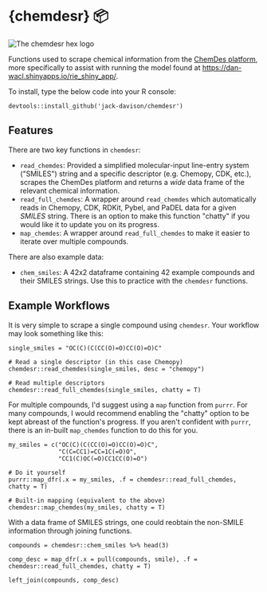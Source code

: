 # {chemdesr} 📦

![The chemdesr hex logo](https://github.com/jack-davison/chemdesr/blob/main/logo.png?raw=true)

Functions used to scrape chemical information from the [ChemDes platform](http://www.scbdd.com/chemdes/), more specifically to assist with running the model found at https://dan-wacl.shinyapps.io/rie_shiny_app/.

To install, type the below code into your R console:

```
devtools::install_github('jack-davison/chemdesr')
```

## Features
There are two key functions in `chemdesr`:
* `read_chemdes`: Provided a simplified molecular-input line-entry system ("SMILES") string and a specific descriptor (e.g. Chemopy, CDK, etc.), scrapes the ChemDes platform and returns a *wide* data frame of the relevant chemical information. 
* `read_full_chemdes`: A wrapper around `read_chemdes` which automatically reads in Chemopy, CDK, RDKit, Pybel, and PaDEL data for a given *SMILES* string. There is an option to make this function "chatty" if you would like it to update you on its progress.
* `map_chemdes`: A wrapper around `read_full_chemdes` to make it easier to iterate over multiple compounds.

There are also example data:
* `chem_smiles`: A 42x2 dataframe containing 42 example compounds and their SMILES strings. Use this to practice with the `chemdesr` functions.

## Example Workflows
It is very simple to scrape a single compound using `chemdesr`. Your workflow may look something like this:

```
single_smiles = "OC(C)(C(CC(O)=O)CC(O)=O)C"

# Read a single descriptor (in this case Chemopy)
chemdesr::read_chemdes(single_smiles, desc = "chemopy")

# Read multiple descriptors
chemdesr::read_full_chemdes(single_smiles, chatty = T)
```

For multiple compounds, I'd suggest using a `map` function from `purrr`. For many compounds, I would recommend enabling the "chatty" option to be kept abreast of the function's progress. If you aren't confident with `purrr`, there is an in-built `map_chemdes` function to do this for you.

```
my_smiles = c("OC(C)(C(CC(O)=O)CC(O)=O)C", 
              "C(C=CC1)=CC=1C(=O)O", 
              "CC1(C)OC(=O)CC1CC(O)=O")

# Do it yourself
purrr::map_dfr(.x = my_smiles, .f = chemdesr::read_full_chemdes, chatty = T)

# Built-in mapping (equivalent to the above)
chemdesr::map_chemdes(my_smiles, chatty = T)
```

With a data frame of SMILES strings, one could reobtain the non-SMILE information through joining functions.

```
compounds = chemdesr::chem_smiles %>% head(3)

comp_desc = map_dfr(.x = pull(compounds, smile), .f = chemdesr::read_full_chemdes, chatty = T)

left_join(compounds, comp_desc) 
```

